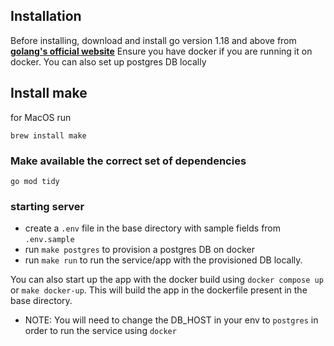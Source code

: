 ## Installation
Before installing, download and install go version 1.18 and above from **[golang's official website](https://go.dev/doc/install)**
Ensure you have docker if you are running it on docker. 
You can also set up postgres DB locally

## Install make 
for MacOS run

```brew install make```

### Make available the correct set of dependencies 
```go mod tidy``` 

### starting server
- create a `.env` file in the base directory with sample fields from `.env.sample`
- run `make postgres` to provision a postgres DB on docker
- run `make run` to run the service/app with the provisioned DB locally.

You can also start up the app with the docker build using `docker compose up` or `make docker-up`. 
This will build the app in the dockerfile present in the base directory.
- NOTE: You will need to change the DB_HOST in your env to `postgres` in order to run the service using `docker`
